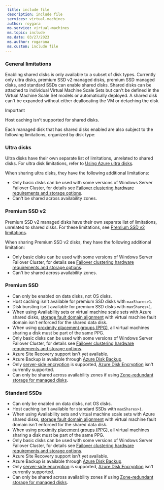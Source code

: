 ```yaml
---
 title: include file
 description: include file
 services: virtual-machines
 author: roygara
 ms.service: virtual-machines
 ms.topic: include
 ms.date: 03/27/2023
 ms.author: rogarana
 ms.custom: include file
---
```


### General limitations

Enabling shared disks is only available to a subset of disk types. Currently only ultra disks, premium SSD v2 managed disks, premium SSD managed disks, and standard SSDs can enable shared disks. Shared disks can be attached to individual Virtual Machine Scale Sets but can't be defined in the Virtual Machine Scale Set models or automatically deployed. A shared disk can't be expanded without either deallocating the VM or detaching the disk.

> [!IMPORTANT]
> Host caching isn't supported for shared disks.

Each managed disk that has shared disks enabled are also subject to the following limitations, organized by disk type:

### Ultra disks

Ultra disks have their own separate list of limitations, unrelated to shared disks. For ultra disk limitations, refer to [Using Azure ultra disks](../articles/virtual-machines/disks-enable-ultra-ssd.md).

When sharing ultra disks, they have the following additional limitations:

- Only basic disks can be used with some versions of Windows Server Failover Cluster, for details see [Failover clustering hardware requirements and storage options](/windows-server/failover-clustering/clustering-requirements).
- Can't be shared across availability zones.


### Premium SSD v2

Premium SSD v2 managed disks have their own separate list of limitations, unrelated to shared disks. For these limitations, see [Premium SSD v2 limitations](../articles/virtual-machines/disks-types.md#premium-ssd-v2-limitations).

When sharing Premium SSD v2 disks, they have the following additional limitation:

- Only basic disks can be used with some versions of Windows Server Failover Cluster, for details see [Failover clustering hardware requirements and storage options](/windows-server/failover-clustering/clustering-requirements).
- Can't be shared across availability zones.

### Premium SSD

- Can only be enabled on data disks, not OS disks.
- Host caching isn't available for premium SSD disks with `maxShares>1`.
- Disk bursting isn't available for premium SSD disks with `maxShares>1`.
- When using Availability sets or virtual machine scale sets with Azure shared disks, [storage fault domain alignment](../articles/virtual-machines/availability.md) with virtual machine fault domain isn't enforced for the shared data disk.
- When using [proximity placement groups (PPG)](../articles/virtual-machines/windows/proximity-placement-groups.md), all virtual machines sharing a disk must be part of the same PPG.
- Only basic disks can be used with some versions of Windows Server Failover Cluster, for details see [Failover clustering hardware requirements and storage options](/windows-server/failover-clustering/clustering-requirements).
- Azure Site Recovery support isn't yet available.
- Azure Backup is available through [Azure Disk Backup](../articles/backup/disk-backup-overview.md).
- Only [server-side encryption](../articles/virtual-machines/disk-encryption.md) is supported, [Azure Disk Encryption](../articles/virtual-machines/windows/disk-encryption-overview.md) isn't currently supported.
- Can only be shared across availability zones if using [Zone-redundant storage for managed disks](../articles/virtual-machines/disks-redundancy.md#zone-redundant-storage-for-managed-disks).

### Standard SSDs

- Can only be enabled on data disks, not OS disks.
- Host caching isn't available for standard SSDs with `maxShares>1`.
- When using Availability sets and virtual machine scale sets with Azure shared disks, [storage fault domain alignment](../articles/virtual-machines/availability.md) with virtual machine fault domain isn't enforced for the shared data disk.
- When using [proximity placement groups (PPG)](../articles/virtual-machines/windows/proximity-placement-groups.md), all virtual machines sharing a disk must be part of the same PPG.
- Only basic disks can be used with some versions of Windows Server Failover Cluster, for details see [Failover clustering hardware requirements and storage options](/windows-server/failover-clustering/clustering-requirements).
- Azure Site Recovery support isn't yet available.
- Azure Backup is available through [Azure Disk Backup](../articles/backup/disk-backup-overview.md).
- Only [server-side encryption](../articles/virtual-machines/disk-encryption.md) is supported, [Azure Disk Encryption](../articles/virtual-machines/windows/disk-encryption-overview.md) isn't currently supported.
- Can only be shared across availability zones if using [Zone-redundant storage for managed disks](../articles/virtual-machines/disks-redundancy.md#zone-redundant-storage-for-managed-disks).